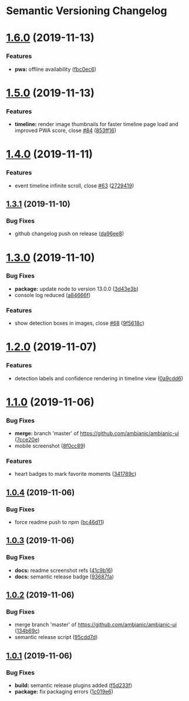 # Semantic Versioning Changelog

# [1.6.0](https://github.com/ambianic/ambianic-ui/compare/v1.5.0...v1.6.0) (2019-11-13)


### Features

* **pwa:** offline availability ([fbc0ec6](https://github.com/ambianic/ambianic-ui/commit/fbc0ec6))

# [1.5.0](https://github.com/ambianic/ambianic-ui/compare/v1.4.0...v1.5.0) (2019-11-13)


### Features

* **timeline:** render image thumbnails for faster timeline page load and improved PWA score, close [#84](https://github.com/ambianic/ambianic-ui/issues/84) ([853ff16](https://github.com/ambianic/ambianic-ui/commit/853ff16))

# [1.4.0](https://github.com/ambianic/ambianic-ui/compare/v1.3.1...v1.4.0) (2019-11-11)


### Features

* event timeline infinite scroll, close [#63](https://github.com/ambianic/ambianic-ui/issues/63) ([2729419](https://github.com/ambianic/ambianic-ui/commit/2729419))

## [1.3.1](https://github.com/ambianic/ambianic-ui/compare/v1.3.0...v1.3.1) (2019-11-10)


### Bug Fixes

* github changelog push on release ([da96ee8](https://github.com/ambianic/ambianic-ui/commit/da96ee8))

# [1.3.0](https://github.com/ambianic/ambianic-ui/compare/v1.2.0...v1.3.0) (2019-11-10)


### Bug Fixes

* **package:** update node to version 13.0.0 ([3d43e3b](https://github.com/ambianic/ambianic-ui/commit/3d43e3b))
* console log reduced ([a84666f](https://github.com/ambianic/ambianic-ui/commit/a84666f))


### Features

* show detection boxes in images, close [#68](https://github.com/ambianic/ambianic-ui/issues/68) ([9f5618c](https://github.com/ambianic/ambianic-ui/commit/9f5618c))

# [1.2.0](https://github.com/ambianic/ambianic-ui/compare/v1.1.0...v1.2.0) (2019-11-07)


### Features

* detection labels and confidence rendering in timeline view ([0a9cdd6](https://github.com/ambianic/ambianic-ui/commit/0a9cdd6))

# [1.1.0](https://github.com/ambianic/ambianic-ui/compare/v1.0.4...v1.1.0) (2019-11-06)


### Bug Fixes

* **merge:** branch 'master' of https://github.com/ambianic/ambianic-ui ([7cce20e](https://github.com/ambianic/ambianic-ui/commit/7cce20e))
* mobile screenshot ([8f0cc89](https://github.com/ambianic/ambianic-ui/commit/8f0cc89))


### Features

* heart badges to mark favorite moments ([341789c](https://github.com/ambianic/ambianic-ui/commit/341789c))

## [1.0.4](https://github.com/ambianic/ambianic-ui/compare/v1.0.3...v1.0.4) (2019-11-06)


### Bug Fixes

* force readme push to npm ([bc46d11](https://github.com/ambianic/ambianic-ui/commit/bc46d11))

## [1.0.3](https://github.com/ambianic/ambianic-ui/compare/v1.0.2...v1.0.3) (2019-11-06)


### Bug Fixes

* **docs:** readme screenshot refs ([41c9b16](https://github.com/ambianic/ambianic-ui/commit/41c9b16))
* **docs:** semantic release badge ([93687fa](https://github.com/ambianic/ambianic-ui/commit/93687fa))

## [1.0.2](https://github.com/ambianic/ambianic-ui/compare/v1.0.1...v1.0.2) (2019-11-06)


### Bug Fixes

* merge branch 'master' of https://github.com/ambianic/ambianic-ui ([134b69c](https://github.com/ambianic/ambianic-ui/commit/134b69c))
* semantic release script ([95cdd7d](https://github.com/ambianic/ambianic-ui/commit/95cdd7d))

## [1.0.1](https://github.com/ambianic/ambianic-ui/compare/v1.0.0...v1.0.1) (2019-11-06)


### Bug Fixes

* **build:** semantic release plugins added ([f5d233f](https://github.com/ambianic/ambianic-ui/commit/f5d233f))
* **package:** fix packaging errors ([1c019e6](https://github.com/ambianic/ambianic-ui/commit/1c019e6))

